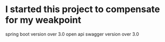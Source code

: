 # I started this project to compensate for my weakpoint
spring boot version over 3.0 
open api swagger version over 3.0

